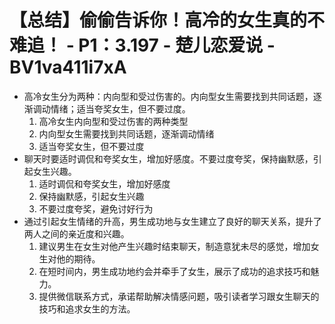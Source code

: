 # 【总结】偷偷告诉你！高冷的女生真的不难追！ - P1：3.197 - 楚儿恋爱说 - BV1va411i7xA

-   高冷女生分为两种：内向型和受过伤害的。内向型女生需要找到共同话题，逐渐调动情绪；适当夸奖女生，但不要过度。
    1.  高冷女生内向型和受过伤害的两种类型
    2.  内向型女生需要找到共同话题，逐渐调动情绪
    3.  适当夸奖女生，但不要过度
-   聊天时要适时调侃和夸奖女生，增加好感度。不要过度夸奖，保持幽默感，引起女生兴趣。
    1.  适时调侃和夸奖女生，增加好感度
    2.  保持幽默感，引起女生兴趣
    3.  不要过度夸奖，避免讨好行为
-   通过引起女生情绪的升高，男生成功地与女生建立了良好的聊天关系，提升了两人之间的亲近度和兴趣。
    1.  建议男生在女生对他产生兴趣时结束聊天，制造意犹未尽的感觉，增加女生对他的期待。
    2.  在短时间内，男生成功地约会并牵手了女生，展示了成功的追求技巧和魅力。
    3.  提供微信联系方式，承诺帮助解决情感问题，吸引读者学习跟女生聊天的技巧和追求女生的方法。